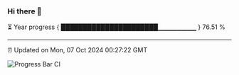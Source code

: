 ### Hi there 👋

⏳ Year progress { ██████████████████████▁▁▁▁▁▁▁▁ } 76.51 %

---

⏰ Updated on Mon, 07 Oct 2024 00:27:22 GMT

![Progress Bar CI](https://github.com/EinsPommes/EinsPommes/blob/main/.github/workflows/main.yml)
